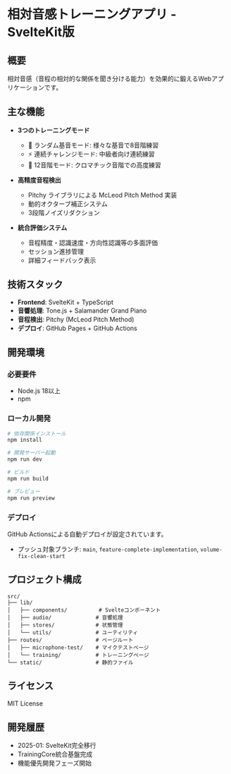 # 相対音感トレーニングアプリ - SvelteKit版

## 概要

相対音感（音程の相対的な関係を聞き分ける能力）を効果的に鍛えるWebアプリケーションです。

## 主な機能

- **3つのトレーニングモード**
  - 🎲 ランダム基音モード: 様々な基音で8音階練習
  - ⚡ 連続チャレンジモード: 中級者向け連続練習
  - 🎹 12音階モード: クロマチック音階での高度練習

- **高精度音程検出**
  - Pitchy ライブラリによる McLeod Pitch Method 実装
  - 動的オクターブ補正システム
  - 3段階ノイズリダクション

- **統合評価システム**
  - 音程精度・認識速度・方向性認識等の多面評価
  - セッション進捗管理
  - 詳細フィードバック表示

## 技術スタック

- **Frontend**: SvelteKit + TypeScript
- **音響処理**: Tone.js + Salamander Grand Piano
- **音程検出**: Pitchy (McLeod Pitch Method)
- **デプロイ**: GitHub Pages + GitHub Actions

## 開発環境

### 必要要件
- Node.js 18以上
- npm

### ローカル開発

```bash
# 依存関係インストール
npm install

# 開発サーバー起動
npm run dev

# ビルド
npm run build

# プレビュー
npm run preview
```

### デプロイ

GitHub Actionsによる自動デプロイが設定されています。
- プッシュ対象ブランチ: `main`, `feature-complete-implementation`, `volume-fix-clean-start`

## プロジェクト構成

```
src/
├── lib/
│   ├── components/          # Svelteコンポーネント
│   ├── audio/              # 音響処理
│   ├── stores/             # 状態管理
│   └── utils/              # ユーティリティ
├── routes/                 # ページルート
│   ├── microphone-test/    # マイクテストページ
│   └── training/           # トレーニングページ
└── static/                 # 静的ファイル
```

## ライセンス

MIT License

## 開発履歴

- 2025-01: SvelteKit完全移行
- TrainingCore統合基盤完成
- 機能優先開発フェーズ開始
